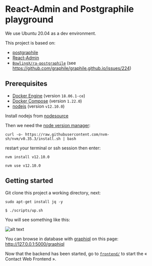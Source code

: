 # React-Admin and  Postgraphile playground

We use Ubuntu 20.04 as a dev environment.

This project is based on:

- [postgraphile](https://www.graphile.org/postgraphile/)
- [React-Admin](https://github.com/marmelab/react-admin)
- [`BowlingX/ra-postgraphile`](https://github.com/BowlingX/ra-postgraphile) (see https://github.com/graphile/graphile.github.io/issues/224)

## Prerequisites

- [Docker Engine](https://docs.docker.com/engine/) (version `18.06.1-ce`)
- [Docker Compose](https://docs.docker.com/compose/) (version `1.22.0`)
- [nodejs](https://nodejs.org/en/) (version `v12.10.0`)

Install nodejs from [nodesource](https://github.com/nodesource/distributions/blob/master/README.md)

Then we need the [node version manager](https://github.com/nvm-sh/nvm/blob/master/README.md):

```
curl -o- https://raw.githubusercontent.com/nvm-sh/nvm/v0.35.3/install.sh | bash
```
restart your terminal or ssh session then enter:

```
nvm install v12.10.0
```
```
nvm use v12.10.0
```

## Getting started

Git clone this project a working directory, next:

```
sudo apt-get install jq -y
```
```
$ ./scripts/up.sh
```
You will see something like this:

![alt text](http://url/to/img.png)


You can browse in database with [graphiql](https://github.com/graphql/graphiql) on this page: http://127.0.0.1:5000/graphiql

Now that the backend has been started, go to [`frontend/`](frontend/) to start the « Contact Web Frontend ».
